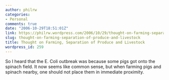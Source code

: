 ```yaml
---
author: philrw
categories:
- Personal
comments: true
date: "2006-10-29T18:51:01Z"
link: https://philrw.wordpress.com/2006/10/29/thought-on-farming-separation-of-produce-and-livestock/
slug: thought-on-farming-separation-of-produce-and-livestock
title: Thought on Farming, Separation of Produce and Livestock
wordpress_id: 259
---
```


So I heard that the E. Coli outbreak was because some pigs got onto the spinach field. It now seems like common sense, but when farming pigs and spinach nearby, one should not place them in immediate proximity.
